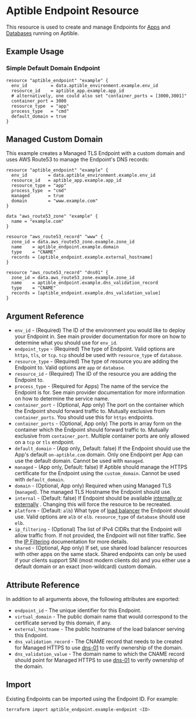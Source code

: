 # Aptible Endpoint Resource

This resource is used to create and manage Endpoints for
[Apps](https://www.aptible.com/docs/core-concepts/apps) and
[Databases](https://www.aptible.com/docs/core-concepts/managed-databases)
running on Aptible.

## Example Usage

### Simple Default Domain Endpoint

```hcl
resource "aptible_endpoint" "example" {
  env_id         = data.aptible_environment.example.env_id
  resource_id    = aptible_app.example.app_id
  # alternatively, one could also set "container_ports = [3000,3001]"
  container_port = 3000
  resource_type  = "app"
  process_type   = "cmd"
  default_domain = true
}
```

## Managed Custom Domain

This example creates a Managed TLS Endpoint with a custom domain and uses AWS
Route53 to manage the Endpoint's DNS records:

```hcl
resource "aptible_endpoint" "example" {
  env_id        = data.aptible_environment.example.env_id
  resource_id   = aptible_app.example.app_id
  resource_type = "app"
  process_type  = "cmd"
  managed       = true
  domain        = "www.example.com"
}

data "aws_route53_zone" "example" {
  name = "example.com"
}

resource "aws_route53_record" "www" {
  zone_id = data.aws_route53_zone.example.zone_id
  name    = aptible_endpoint.example.domain
  type    = "CNAME"
  records = [aptible_endpoint.example.external_hostname]
}

resource "aws_route53_record" "dns01" {
  zone_id = data.aws_route53_zone.example.zone_id
  name    = aptible_endpoint.example.dns_validation_record
  type    = "CNAME"
  records = [aptible_endpoint.example.dns_validation_value]
}
```

## Argument Reference

- `env_id` - (Required) The ID of the environment you would like to deploy your
  Endpoint in. See main provider documentation for more on how to determine what
  you should use for `env_id`.
- `endpoint_type` - (Required) The type of Endpoint. Valid options are `https`,
  `tls`, or `tcp`. `tcp` should be used with `resource_type` of `database`.
- `resource_type` - (Required) The type of resource you are adding the Endpoint
  to. Valid options are `app` or `database`.
- `resource_id` - (Required) The ID of the resource you are adding the Endpoint
  to.
- `process_type` - (Required for Apps) The name of the service the Endpoint
  is for. See main provider documentation for more information on how to
  determine the service name.
- `container_port` - (Optional, App only) The port on the container which
  the Endpoint should forward traffic to. Mutually exclusive from
  `container_ports`. You should use this for `https` endpoints.
- `container_ports` - (Optional, App only) The ports in array form on the
  container which the Endpoint should forward traffic to. Mutually exclusive
  from `container_port`.
  Multiple container ports are only allowed on a `tcp` or `tls` endpoint.
- `default_domain` - (App only, Default: false) If the Endpoint should use the
  App's default `on-aptible.com` domain. Only one Endpoint per App can use the
  default domain. Cannot be used with `managed`.
- `managed` - (App only, Default: false) If Aptible should manage the HTTPS
  certificate for the Endpoint using the `custom_domain`. Cannot be used with
  `default_domain`.
- `domain` - (Optional, App only) Required when using Managed TLS (`managed`).
  The managed TLS Hostname the Endpoint should use.
- `internal` - (Default: false) If Endpoint should be available
  [internally or externally](https://www.aptible.com/docs/core-concepts/apps/connecting-to-apps/app-endpoints/overview#endpoint-placement)
  . Changing this will force the resource to be recreated.
- `platform` - (Default: `alb`) What type of
  [load balancer](https://www.aptible.com/docs/core-concepts/apps/connecting-to-apps/app-endpoints/https-endpoints/alb-elb)
  the Endpoint should use. Valid options are `alb` or `elb`. `resource_type` of
  `database` should use `elb`.
- `ip_filtering` - (Optional) The list of IPv4 CIDRs that the Endpoint will
  allow traffic from. If not provided, the Endpoint will not filter traffic. See
  the [IP Filtering](https://www.aptible.com/docs/core-concepts/apps/connecting-to-apps/app-endpoints/ip-filtering)
  documentation for more details.
- `shared` - (Optional, App only) If set, use shared load balancer resources
  with other apps on the same stack. Shared endpoints can only be used if your
  clients support SNI (most modern clients do) and you either use a default
  domain or an exact (non-wildcard) custom domain.

## Attribute Reference

In addition to all arguments above, the following attributes are exported:

- `endpoint_id` - The unique identifier for this Endpoint.
- `virtual_domain` - The public domain name that would correspond to the
  certificate served by this domain, if any.
- `external_hostname` - The public hostname of the load balancer serving this
  Endpoint.
- `dns_validation_record` - The CNAME record that needs to be created for
  Managed HTTPS to use
  [dns-01](https://www.aptible.com/docs/core-concepts/apps/connecting-to-apps/app-endpoints/managed-tls#dns-01)
  to verify ownership of the domain.
- `dns_validation_value` - The domain name to which the CNAME record should
  point for Managed HTTPS to use
  [dns-01](https://www.aptible.com/docs/core-concepts/apps/connecting-to-apps/app-endpoints/managed-tls#dns-01)
  to verify ownership of the domain.

## Import

Existing Endpoints can be imported using the Endpoint ID. For example:

```bash
terraform import aptible_endpoint.example-endpoint <ID>
```
